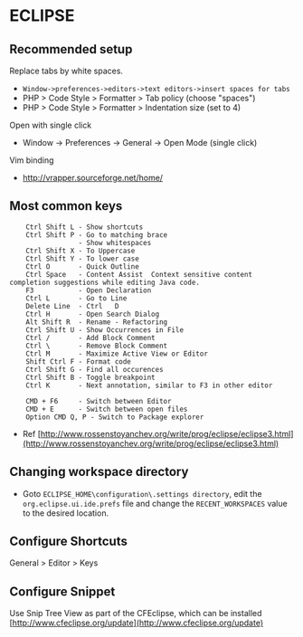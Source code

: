 # ECLIPSE
## Recommended setup
Replace tabs by white spaces.
* `Window->preferences->editors->text editors->insert spaces for tabs`
* PHP > Code Style > Formatter > Tab policy (choose "spaces")
* PHP > Code Style > Formatter > Indentation size (set to 4)

Open with single click
* Window -> Preferences -> General -> Open Mode (single click)

Vim binding
* http://vrapper.sourceforge.net/home/

## Most common keys

```
    Ctrl Shift L - Show shortcuts
    Ctrl Shift P - Go to matching brace
                 - Show whitespaces
    Ctrl Shift X - To Uppercase
    Ctrl Shift Y - To lower case
    Ctrl O       - Quick Outline
    Ctrl Space   - Content Assist  Context sensitive content completion suggestions while editing Java code.
    F3           - Open Declaration
    Ctrl L       - Go to Line
    Delete Line  - Ctrl   D
    Ctrl H       - Open Search Dialog
    Alt Shift R  - Rename - Refactoring
    Ctrl Shift U - Show Occurrences in File
    Ctrl /       - Add Block Comment
    Ctrl \       - Remove Block Comment
    Ctrl M       - Maximize Active View or Editor
    Shift Ctrl F - Format code
    Ctrl Shift G - Find all occurences
    Ctrl Shift B - Toggle breakpoint
    Ctrl K       - Next annotation, similar to F3 in other editor

    CMD + F6     - Switch between Editor
    CMD + E      - Switch between open files
    Option CMD Q, P - Switch to Package explorer

```

* Ref [http://www.rossenstoyanchev.org/write/prog/eclipse/eclipse3.html](http://www.rossenstoyanchev.org/write/prog/eclipse/eclipse3.html)

## Changing workspace directory
* Goto `ECLIPSE_HOME\configuration\.settings directory`, edit the `org.eclipse.ui.ide.prefs` file and change the `RECENT_WORKSPACES` value to the desired location.

## Configure Shortcuts
General > Editor > Keys

## Configure Snippet
Use Snip Tree View as part of the CFEclipse, which can be installed [http://www.cfeclipse.org/update](http://www.cfeclipse.org/update)
